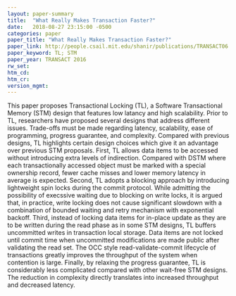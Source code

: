 ```yaml
---
layout: paper-summary
title:  "What Really Makes Transaction Faster?"
date:   2018-08-27 23:15:00 -0500
categories: paper
paper_title: "What Really Makes Transaction Faster?"
paper_link: http://people.csail.mit.edu/shanir/publications/TRANSACT06.pdf
paper_keyword: TL; STM
paper_year: TRANSACT 2016
rw_set: 
htm_cd: 
htm_cr: 
version_mgmt: 
---
```


This paper proposes Transactional Locking (TL), a Software Transactional Memory (STM)
design that features low latancy and high scalability. Prior to TL, researchers have proposed
several designs that address different issues. Trade-offs must be made regarding latency,
scalability, ease of programming, progress guarantee, and complexity. Compared with previous
designs, TL highlights certain design choices which give it an advantage over previous STM
proposals. First, TL allows data items to be accessed without introducing extra levels of
indirection. Compared with DSTM where each transactionally accessed object must be marked with
a special ownership record, fewer cache misses and lower memory latency in average is expected.
Second, TL adopts a blocking approach by introducing lightweight spin locks during the 
commit protocol. While admitting the possibility of execssive waiting due to blocking on 
write locks, it is argued that, in practice, write locking does not cause significant slowdown 
with a combination of bounded waiting and retry mechanism with exponential backoff. Third, instead of 
locking data items for in-place update as they are to be written during the read phase as in some STM designs,
TL buffers uncommitted writes in transaction local storage. Data items are not locked until commit time
when uncommitted modifications are made public after validating the read set. The OCC style read-validate-commit
lifecycle of transactions greatly improves the throughput of the system when contention is large.
Finally, by relaxing the progress guarantee, TL is considerably less complicated compared with other 
wait-free STM designs. The reduction in complexity directly translates into increased throughput and decreased
latency.
